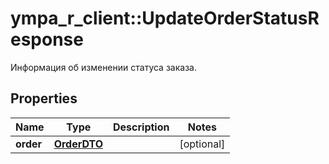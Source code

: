 # ympa_r_client::UpdateOrderStatusResponse

Информация об изменении статуса заказа.

## Properties
Name | Type | Description | Notes
------------ | ------------- | ------------- | -------------
**order** | [**OrderDTO**](OrderDTO.md) |  | [optional] 



